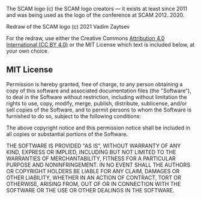 The SCAM logo (c) the SCAM logo creators — it exists at least since 2011 and was being used as the logo of the conference at SCAM 2012..2020.

Redraw of the SCAM logo (c) 2021 Vadim Zaytsev

For the redraw, use either the Creative Commons [Attribution 4.0 International (CC BY 4.0)](https://creativecommons.org/licenses/by/4.0/) or the MIT License which text is included below, at your own choice.

## MIT License

Permission is hereby granted, free of charge, to any person obtaining a copy
of this software and associated documentation files (the "Software"), to deal
in the Software without restriction, including without limitation the rights
to use, copy, modify, merge, publish, distribute, sublicense, and/or sell
copies of the Software, and to permit persons to whom the Software is
furnished to do so, subject to the following conditions:

The above copyright notice and this permission notice shall be included in all
copies or substantial portions of the Software.

THE SOFTWARE IS PROVIDED "AS IS", WITHOUT WARRANTY OF ANY KIND, EXPRESS OR
IMPLIED, INCLUDING BUT NOT LIMITED TO THE WARRANTIES OF MERCHANTABILITY,
FITNESS FOR A PARTICULAR PURPOSE AND NONINFRINGEMENT. IN NO EVENT SHALL THE
AUTHORS OR COPYRIGHT HOLDERS BE LIABLE FOR ANY CLAIM, DAMAGES OR OTHER
LIABILITY, WHETHER IN AN ACTION OF CONTRACT, TORT OR OTHERWISE, ARISING FROM,
OUT OF OR IN CONNECTION WITH THE SOFTWARE OR THE USE OR OTHER DEALINGS IN THE
SOFTWARE.
